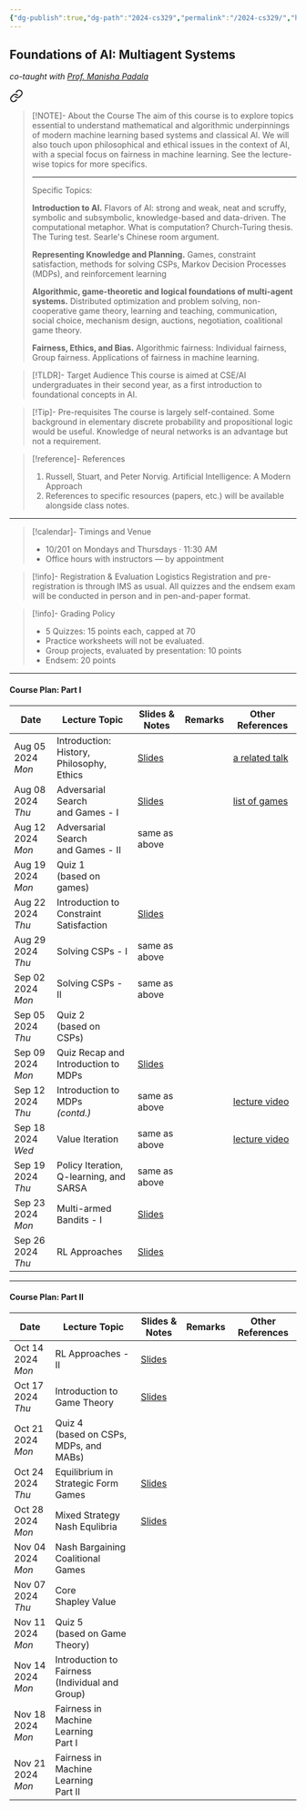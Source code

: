 ```yaml
---
{"dg-publish":true,"dg-path":"2024-cs329","permalink":"/2024-cs329/","hide":true}
---
```


## Foundations of AI: Multiagent Systems
_co-taught with [Prof. Manisha Padala](https://iitgn.ac.in/faculty/cse/manisha)_


<div class="transclusion internal-embed is-loaded"><a class="markdown-embed-link" href="/descriptions/cs-329/" aria-label="Open link"><svg xmlns="http://www.w3.org/2000/svg" width="24" height="24" viewBox="0 0 24 24" fill="none" stroke="currentColor" stroke-width="2" stroke-linecap="round" stroke-linejoin="round" class="svg-icon lucide-link"><path d="M10 13a5 5 0 0 0 7.54.54l3-3a5 5 0 0 0-7.07-7.07l-1.72 1.71"></path><path d="M14 11a5 5 0 0 0-7.54-.54l-3 3a5 5 0 0 0 7.07 7.07l1.71-1.71"></path></svg></a><div class="markdown-embed">




> [!NOTE]- About the Course
> The aim of this course is to explore topics essential to understand mathematical and algorithmic underpinnings of modern machine learning based systems and classical Al. We will also touch upon philosophical and ethical issues in the context of AI, with a special focus on fairness in machine learning. See the lecture-wise topics for more specifics.
> 
> ---
> 
> Specific Topics:
> 
> **Introduction to Al.** Flavors of Al: strong and weak, neat and scruffy, symbolic and subsymbolic, knowledge-based and data-driven. The computational metaphor. What is computation? Church-Turing thesis. The Turing test. Searle's Chinese room argument.
> 
> **Representing Knowledge and Planning.** Games, constraint satisfaction, methods for solving CSPs, Markov Decision Processes (MDPs), and reinforcement learning
> 
> **Algorithmic, game-theoretic and logical foundations of multi-agent systems.** Distributed optimization and problem solving, non-cooperative game theory, learning and teaching, communication, social choice, mechanism design, auctions, negotiation, coalitional game theory.
> 
> **Fairness, Ethics, and Bias.** Algorithmic fairness: Individual fairness, Group fairness. Applications of fairness in machine learning.

> [!TLDR]- Target Audience
> This course is aimed at CSE/AI undergraduates in their second year, as a first introduction to foundational concepts in AI.

> [!Tip]- Pre-requisites
> The course is largely self-contained. Some background in elementary discrete probability and propositional logic would be useful. Knowledge of neural networks is an advantage but not a requirement.

> [!reference]- References
> 1. Russell, Stuart, and Peter Norvig. Artificial Intelligence: A Modern Approach
> 2. References to specific resources (papers, etc.) will be available alongside class notes.

---



</div></div>


> [!calendar]- Timings and Venue
> - 10/201 on Mondays and Thursdays · 11:30 AM
> - Office hours with instructors — by appointment

> [!info]- Registration & Evaluation Logistics
> Registration and pre-registration is through IMS as usual. 
> All quizzes and the endsem exam will be conducted in person and in pen-and-paper format.

> [!info]- Grading Policy
> - 5 Quizzes: 15 points each, capped at 70
> - Practice worksheets will not be evaluated.
> - Group projects, evaluated by presentation: 10 points
> - Endsem: 20 points

---
#### Course Plan: Part I

| Date                 | Lecture Topic                                 | Slides & Notes                                                                   | Remarks | Other References                                              |
| -------------------- | --------------------------------------------- | -------------------------------------------------------------------------------- | ------- | ------------------------------------------------------------- |
| Aug 05 2024<br>_Mon_ | Introduction: <br>History, Philosophy, Ethics | [Slides](https://slides.com/neeldhara/2024-cs329-w1#/)                           |         | [a related talk](https://www.youtube.com/watch?v=ryyRNJxo_hs) |
| Aug 08 2024<br>_Thu_ | Adversarial Search <br>and Games - I<br>      | [Slides](https://slides.com/neeldhara/fai-adverserial-games)                     |         | [list of games](https://kyleburke.info/DB/combGames/)<br>     |
| Aug 12 2024<br>_Mon_ | Adversarial Search <br>and Games - II<br>     | same as above                                                                    |         |                                                               |
| Aug 19 2024<br>_Mon_ | Quiz 1<br>(based on games)                    |                                                                                  |         |                                                               |
| Aug 22 2024<br>_Thu_ | Introduction to <br>Constraint Satisfaction   | [Slides](https://slides.com/neeldhara/fai-csps)                                  |         |                                                               |
| Aug 29 2024<br>_Thu_ | Solving CSPs - I                              | same as above                                                                    |         |                                                               |
| Sep 02 2024<br>_Mon_ | Solving CSPs - II                             | same as above                                                                    |         |                                                               |
| Sep 05 2024<br>_Thu_ | Quiz 2<br>(based on CSPs)                     |                                                                                  |         |                                                               |
| Sep 09 2024<br>_Mon_ | Quiz Recap and <br>Introduction to MDPs       | [Slides](https://slides.com/neeldhara/fai-mdps)                                  |         |                                                               |
| Sep 12 2024<br>_Thu_ | Introduction to MDPs<br>*(contd.)*            | same as above                                                                    |         | [lecture video](https://www.youtube.com/watch?v=Oxqwwnm_x0s)  |
| Sep 18 2024<br>_Wed_ | Value Iteration                               | same as above                                                                    |         | [lecture video](https://www.youtube.com/watch?v=6pBvbLyn6fE)  |
| Sep 19 2024<br>_Thu_ | Policy Iteration, <br>Q-learning, and SARSA   | same as above                                                                    |         |                                                               |
| Sep 23 2024<br>_Mon_ | Multi-armed Bandits - I                       | [Slides](https://drive.google.com/file/d/1n4VJj9Oaqk0NIvUxO6MEFks7ckvqFCgU/view) |         |                                                               |
| Sep 26 2024<br>_Thu_ | RL Approaches                                 | [Slides](https://drive.google.com/file/d/16R6hnwJ3AuDjY1MsexEy3v0D-uSvtpzP/view) |         |                                                               |

---

#### Course Plan: Part II

| Date                 | Lecture Topic                                      | Slides & Notes                                                                   | Remarks | Other References |
| -------------------- | -------------------------------------------------- | -------------------------------------------------------------------------------- | ------- | ---------------- |
| Oct 14 2024<br>_Mon_ | RL Approaches - II                                 | [Slides](https://drive.google.com/file/d/15UEBEyynLdEjcMBkA7kW1-Q10IFsS7su/view) |         |                  |
| Oct 17 2024<br>_Thu_ | Introduction to<br>Game Theory                     | [Slides](https://drive.google.com/file/d/1D9I70GkRqqp2eGU9Dj-8PdCOhADYDWPu/view) |         |                  |
| Oct 21 2024<br>_Mon_ | Quiz 4<br>(based on CSPs, MDPs, and MABs)          |                                                                                  |         |                  |
| Oct 24 2024<br>*Thu* | Equilibrium in <br>Strategic Form Games            | [Slides](https://drive.google.com/file/d/1cvktHeDKD8bvUnjn2NHsl19Yhlx93WKF/view) |         |                  |
| Oct 28 2024<br>*Mon* | Mixed Strategy <br>Nash Equlibria                  | [Slides](https://drive.google.com/file/d/1kQ-YzMVVfZ6FYw6SYJC7jAOFdDZTrfdQ/view) |         |                  |
| Nov 04 2024<br>_Mon_ | Nash Bargaining <br>Coalitional Games              |                                                                                  |         |                  |
| Nov 07 2024<br>_Thu_ | Core<br>Shapley Value                              |                                                                                  |         |                  |
| Nov 11 2024<br>_Mon_ | Quiz 5<br>(based on Game Theory)                   |                                                                                  |         |                  |
| Nov 14 2024<br>_Mon_ | Introduction to Fairness<br>(Individual and Group) |                                                                                  |         |                  |
| Nov 18 2024<br>_Mon_ | Fairness in Machine Learning<br>Part I             |                                                                                  |         |                  |
| Nov 21 2024<br>_Mon_ | Fairness in Machine Learning<br>Part II            |                                                                                  |         |                  |


